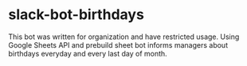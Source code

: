 # slack-bot-birthdays
This bot was written for organization and have restricted usage. Using Google Sheets API and prebuild sheet bot informs managers about birthdays everyday and every last day of month.
